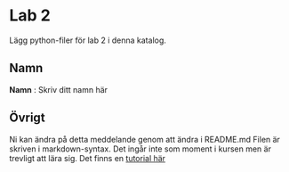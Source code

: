 # Lab 2

Lägg python-filer för lab 2 i denna katalog. 

## Namn

**Namn** : Skriv ditt namn här

## Övrigt

Ni kan ändra på detta meddelande genom att ändra i README.md
Filen är skriven i markdown-syntax. Det ingår inte som moment i
kursen men är trevligt att lära sig. Det finns en
[tutorial här](http://www.markdowntutorial.com/)



